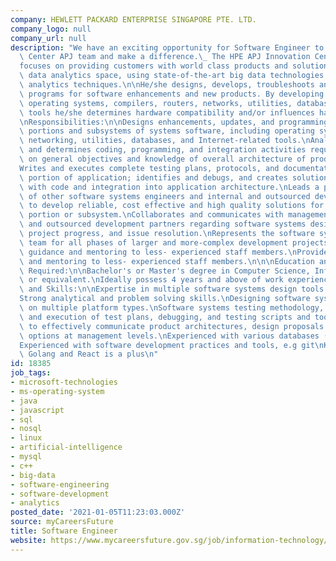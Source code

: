 ```yaml
---
company: HEWLETT PACKARD ENTERPRISE SINGAPORE PTE. LTD.
company_logo: null
company_url: null
description: "We have an exciting opportunity for Software Engineer to join our Innovation\
  \ Center APJ team and make a difference.\_ The HPE APJ Innovation Center Singapore\_\
  focuses on providing customers with world class products and solutions in the big\
  \ data analytics space, using state-of-the-art big data technologies and advanced\
  \ analytics techniques.\n\nHe/she designs, develops, troubleshoots and debugs software\
  \ programs for software enhancements and new products. By developing software including\
  \ operating systems, compilers, routers, networks, utilities, databases and Internet-related\
  \ tools he/she determines hardware compatibility and/or influences hardware design.\n\
  \nResponsibilities:\n\nDesigns enhancements, updates, and programming changes for\
  \ portions and subsystems of systems software, including operating systems, compliers,\
  \ networking, utilities, databases, and Internet-related tools.\nAnalyzes design\
  \ and determines coding, programming, and integration activities required based\
  \ on general objectives and knowledge of overall architecture of product or solution.\n\
  Writes and executes complete testing plans, protocols, and documentation for assigned\
  \ portion of application; identifies and debugs, and creates solutions for issues\
  \ with code and integration into application architecture.\nLeads a project team\
  \ of other software systems engineers and internal and outsourced development partners\
  \ to develop reliable, cost effective and high quality solutions for assigned systems\
  \ portion or subsystem.\nCollaborates and communicates with management, internal,\
  \ and outsourced development partners regarding software systems design status,\
  \ project progress, and issue resolution.\nRepresents the software systems engineering\
  \ team for all phases of larger and more-complex development projects. Provides\
  \ guidance and mentoring to less- experienced staff members.\nProvides guidance\
  \ and mentoring to less- experienced staff members.\n\n\nEducation and Experience\
  \ Required:\n\nBachelor's or Master's degree in Computer Science, Information Systems,\
  \ or equivalent.\nIdeally possess 4 years and above of work experience.\n\n\nKnowledge\
  \ and Skills:\n\nExpertise in multiple software systems design tools and languages.\n\
  Strong analytical and problem solving skills.\nDesigning software systems running\
  \ on multiple platform types.\nSoftware systems testing methodology, including writing\
  \ and execution of test plans, debugging, and testing scripts and tools.\nAbility\
  \ to effectively communicate product architectures, design proposals and negotiate\
  \ options at management levels.\nExperienced with various databases (eg RDBMS, NoSQL)\n\
  Experienced with software development practices and tools, e.g git\nKnowledge of\
  \ Golang and React is a plus\n"
id: 18385
job_tags:
- microsoft-technologies
- ms-operating-system
- java
- javascript
- sql
- nosql
- linux
- artificial-intelligence
- mysql
- c++
- big-data
- software-engineering
- software-development
- analytics
posted_date: '2021-01-05T11:23:03.000Z'
source: myCareersFuture
title: Software Engineer
website: https://www.mycareersfuture.gov.sg/job/information-technology/software-engineer-hewlett-packard-enterprise-singapore-9c07b6b4f0205456c72b78e7c86decc3
---
```

